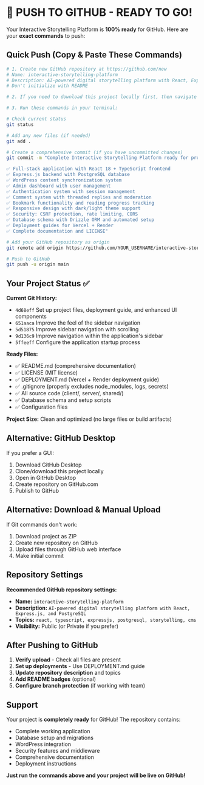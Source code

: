 # 🚀 PUSH TO GITHUB - READY TO GO!

Your Interactive Storytelling Platform is **100% ready** for GitHub. Here are your **exact commands** to push:

## Quick Push (Copy & Paste These Commands)

```bash
# 1. Create new GitHub repository at https://github.com/new
# Name: interactive-storytelling-platform  
# Description: AI-powered digital storytelling platform with React, Express.js, and PostgreSQL
# Don't initialize with README

# 2. If you need to download this project locally first, then navigate to project folder

# 3. Run these commands in your terminal:

# Check current status
git status

# Add any new files (if needed)
git add .

# Create a comprehensive commit (if you have uncommitted changes)
git commit -m "Complete Interactive Storytelling Platform ready for production

✅ Full-stack application with React 18 + TypeScript frontend
✅ Express.js backend with PostgreSQL database  
✅ WordPress content synchronization system
✅ Admin dashboard with user management
✅ Authentication system with session management
✅ Comment system with threaded replies and moderation
✅ Bookmark functionality and reading progress tracking  
✅ Responsive design with dark/light theme support
✅ Security: CSRF protection, rate limiting, CORS
✅ Database schema with Drizzle ORM and automated setup
✅ Deployment guides for Vercel + Render
✅ Complete documentation and LICENSE"

# Add your GitHub repository as origin
git remote add origin https://github.com/YOUR_USERNAME/interactive-storytelling-platform.git

# Push to GitHub
git push -u origin main
```

## Your Project Status ✅

**Current Git History:**
- `4d68eff` Set up project files, deployment guide, and enhanced UI components
- `651aaca` Improve the feel of the sidebar navigation  
- `5d51875` Improve sidebar navigation with scrolling
- `9d136c9` Improve navigation within the application's sidebar
- `5ffeeff` Configure the application startup process

**Ready Files:**
- ✅ README.md (comprehensive documentation)
- ✅ LICENSE (MIT license)  
- ✅ DEPLOYMENT.md (Vercel + Render deployment guide)
- ✅ .gitignore (properly excludes node_modules, logs, secrets)
- ✅ All source code (client/, server/, shared/)
- ✅ Database schema and setup scripts
- ✅ Configuration files

**Project Size:** Clean and optimized (no large files or build artifacts)

## Alternative: GitHub Desktop

If you prefer a GUI:
1. Download GitHub Desktop
2. Clone/download this project locally  
3. Open in GitHub Desktop
4. Create repository on GitHub.com
5. Publish to GitHub

## Alternative: Download & Manual Upload

If Git commands don't work:
1. Download project as ZIP
2. Create new repository on GitHub
3. Upload files through GitHub web interface
4. Make initial commit

## Repository Settings

**Recommended GitHub repository settings:**
- **Name:** `interactive-storytelling-platform`
- **Description:** `AI-powered digital storytelling platform with React, Express.js, and PostgreSQL`
- **Topics:** `react, typescript, expressjs, postgresql, storytelling, cms`
- **Visibility:** Public (or Private if you prefer)

## After Pushing to GitHub

1. **Verify upload** - Check all files are present
2. **Set up deployments** - Use DEPLOYMENT.md guide
3. **Update repository description** and topics
4. **Add README badges** (optional)
5. **Configure branch protection** (if working with team)

## Support

Your project is **completely ready** for GitHub! The repository contains:
- Complete working application
- Database setup and migrations  
- WordPress integration
- Security features and middleware
- Comprehensive documentation
- Deployment instructions

**Just run the commands above and your project will be live on GitHub!**